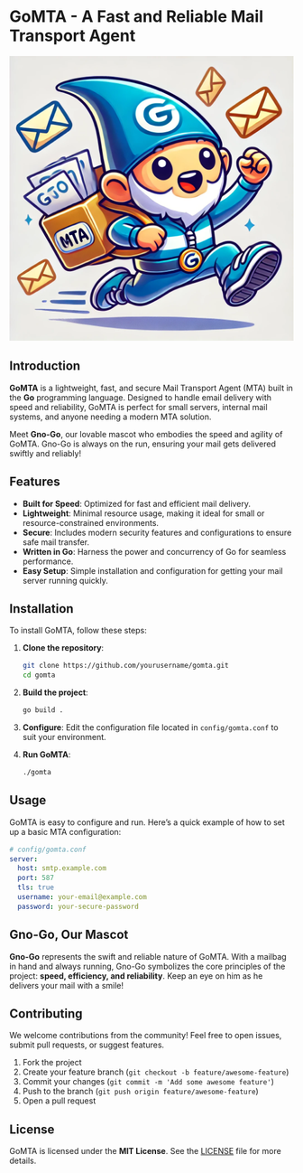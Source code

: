 # GoMTA - A Fast and Reliable Mail Transport Agent

![Gno-Go Mascot](mascot/gno-go.webp)

## Introduction

**GoMTA** is a lightweight, fast, and secure Mail Transport Agent (MTA) built in the **Go** programming language.
Designed to handle email delivery with speed and reliability, GoMTA is perfect for small servers, internal mail systems, and anyone needing a modern MTA solution.

Meet **Gno-Go**, our lovable mascot who embodies the speed and agility of GoMTA.
Gno-Go is always on the run, ensuring your mail gets delivered swiftly and reliably!

## Features

- **Built for Speed**: Optimized for fast and efficient mail delivery.
- **Lightweight**: Minimal resource usage, making it ideal for small or resource-constrained environments.
- **Secure**: Includes modern security features and configurations to ensure safe mail transfer.
- **Written in Go**: Harness the power and concurrency of Go for seamless performance.
- **Easy Setup**: Simple installation and configuration for getting your mail server running quickly.

## Installation

To install GoMTA, follow these steps:

1. **Clone the repository**:
    ```bash
    git clone https://github.com/yourusername/gomta.git
    cd gomta
    ```

2. **Build the project**:
    ```bash
    go build .
    ```

3. **Configure**:
   Edit the configuration file located in `config/gomta.conf` to suit your environment.

4. **Run GoMTA**:
    ```bash
    ./gomta
    ```

## Usage

GoMTA is easy to configure and run.
Here’s a quick example of how to set up a basic MTA configuration:

```yaml
# config/gomta.conf
server:
  host: smtp.example.com
  port: 587
  tls: true
  username: your-email@example.com
  password: your-secure-password
```

## Gno-Go, Our Mascot

**Gno-Go** represents the swift and reliable nature of GoMTA.
With a mailbag in hand and always running, Gno-Go symbolizes the core principles of the project: **speed, efficiency, and reliability**.
Keep an eye on him as he delivers your mail with a smile!

## Contributing

We welcome contributions from the community! Feel free to open issues, submit pull requests, or suggest features.

1. Fork the project
2. Create your feature branch (`git checkout -b feature/awesome-feature`)
3. Commit your changes (`git commit -m 'Add some awesome feature'`)
4. Push to the branch (`git push origin feature/awesome-feature`)
5. Open a pull request

## License

GoMTA is licensed under the **MIT License**.
See the [LICENSE](LICENSE) file for more details.
